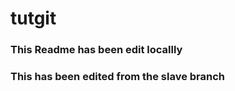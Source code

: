 tutgit
======


### This Readme has been edit locallly

### This has been edited from the slave branch